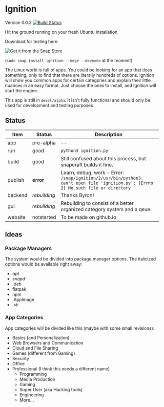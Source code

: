 # Ignition
Version 0.0.3 [![Build Status](https://travis-ci.org/Spiffily/ignition.svg?branch=master)](https://travis-ci.org/Spiffily/ignition)

Hit the ground running on your fresh Ubuntu installation.

Download for testing here:

<a href="https://snapcraft.io/ignition">
<img alt="Get it from the Snap Store" src="https://snapcraft.io/static/images/badges/en/snap-store-black.svg" />
</a>

(`sudo snap install ignition --edge --devmode` at the moment)

The Linux world is full of apps. You could be looking for an app that does something, only to find that there are literally hundreds of options. Ignition will show you common apps for certain categories and explain their little nuances in an easy format. Just choose the ones to install, and Ignition will start the engine.

  This app is still in `devel/alpha`. It isn't fully functional and should only be used for development and testing purposes.

  ## Status

  | Item    | Status     | Description |
  | ------- | ---------- | ---------- |
  | app     | pre-alpha  | -- |
  | run     | good       | `python3 ignition.py` |
  | build   | good       | Still confused about this process, but snapcraft builds it fine. |
  | publish | **error**  | Learn, debug, work - Error: `/snap/ignition/2/usr/bin/python3: can't open file 'ignition.py': [Errno 2] No such file or directory` |
  | backend | *rebuilding* | Thanks Byron! |
  | gui     | *rebuilding* | Rebuilding to consist of a better organized category system and a qeue. |
  | website | notstarted | To be made on github.io |


## Ideas

### Package Managers
The system would be divided into package manager options. The italicized options would be available right away:
- _apt_
- _snapd_
- _.deb_
- flatpak
- npm
- .AppImage
- _.sh_

### App Categories
App categories will be divided like this (maybe with some small revisions):
- Basics (and Personalization)
- Web Browsers and Communication
- Cloud and File Sharing
- Games (different from Gaming)
- Security
- Office
- Professional (I think this needs a different name)
  - Programming
  - Media Production
  - Gaming
  - Super User (aka Hacking tools)
  - Engineering
  - More...
